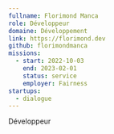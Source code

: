 ```yaml
---
fullname: Florimond Manca
role: Développeur
domaine: Développement
link: https://florimond.dev
github: florimondmanca
missions:
  - start: 2022-10-03
    end: 2023-02-01
    status: service
    employer: Fairness
startups:
  - dialogue
---
```


Développeur
